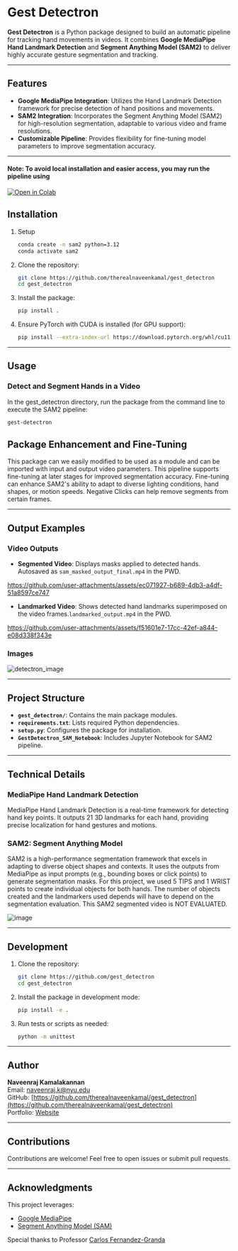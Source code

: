 # Gest Detectron

**Gest Detectron** is a Python package designed to build an automatic pipeline for tracking hand movements in videos. It combines  **Google MediaPipe Hand Landmark Detection** and **Segment Anything Model (SAM2)** to deliver highly accurate gesture segmentation and tracking.

---

## Features

- **Google MediaPipe Integration**: Utilizes the Hand Landmark Detection framework for precise detection of hand positions and movements.
- **SAM2 Integration**: Incorporates the Segment Anything Model (SAM2) for high-resolution segmentation, adaptable to various video and frame resolutions.
- **Customizable Pipeline**: Provides flexibility for fine-tuning model parameters to improve segmentation accuracy.

---

#### Note: To avoid local installation and easier access, you may run the pipeline using 
[![Open in Colab](https://colab.research.google.com/assets/colab-badge.svg)](https://colab.research.google.com/drive/1hQw75uHQ-DrgexBqsciD6JDDrk_TRz9K?usp=sharing)

## Installation
1. Setup
    ```bash
    conda create -n sam2 python=3.12
    conda activate sam2
    ```

2. Clone the repository:
    ```bash
    git clone https://github.com/therealnaveenkamal/gest_detectron
    cd gest_detectron
    ```

2. Install the package:
    ```bash
    pip install .
    ```

3. Ensure PyTorch with CUDA is installed (for GPU support):
    ```bash
    pip install --extra-index-url https://download.pytorch.org/whl/cu118 -r requirements.txt
    ```

---

## Usage

### Detect and Segment Hands in a Video

In the gest_detectron directory, run the package from the command line to execute the SAM2 pipeline:
```bash
gest-detectron
```

## Package Enhancement and Fine-Tuning

This package can we easily modified to be used as a module and can be imported with input and output video parameters.
This pipeline supports fine-tuning at later stages for improved segmentation accuracy. Fine-tuning can enhance SAM2's ability to adapt to diverse lighting conditions, hand shapes, or motion speeds. Negative Clicks can help remove segments from certain frames.

---

## Output Examples

### Video Outputs
- **Segmented Video**: Displays masks applied to detected hands. Autosaved as `sam_masked_output_final.mp4` in the PWD.
 




https://github.com/user-attachments/assets/ec071927-b689-4db3-a4df-51a8597ce747






- **Landmarked Video**: Shows detected hand landmarks superimposed on the video frames.`landmarked_output.mp4` in the PWD.




https://github.com/user-attachments/assets/f51601e7-17cc-42ef-a844-e08d338f343e





### Images

![detectron_image](https://github.com/user-attachments/assets/af764359-4519-4005-b77c-b51acfb056d3)

---

## Project Structure

- **`gest_detectron/`**: Contains the main package modules.
- **`requirements.txt`**: Lists required Python dependencies.
- **`setup.py`**: Configures the package for installation.
- **`GestDetectron_SAM_Notebook`**: Includes Jupyter Notebook for SAM2 pipeline.

---

## Technical Details

### MediaPipe Hand Landmark Detection
MediaPipe Hand Landmark Detection is a real-time framework for detecting hand key points. It outputs 21 3D landmarks for each hand, providing precise localization for hand gestures and motions.   

### SAM2: Segment Anything Model
SAM2 is a high-performance segmentation framework that excels in adapting to diverse object shapes and contexts. It uses the outputs from MediaPipe as input prompts (e.g., bounding boxes or click points) to generate segmentation masks. For this project, we used 5 TIPS and 1 WRIST points to create individual objects for both hands. The number of objects created and the landmarkers used depends will have to depend on the segmentation evaluation. This SAM2 segmented video is NOT EVALUATED.

![image](https://github.com/user-attachments/assets/144a15c7-863e-4986-9c62-7f41508c16fb)


---

## Development

1. Clone the repository:
    ```bash
    git clone https://github.com/gest_detectron
    cd gest_detectron
    ```

2. Install the package in development mode:
    ```bash
    pip install -e .
    ```

3. Run tests or scripts as needed:
    ```bash
    python -m unittest
    ```

---

## Author

**Naveenraj Kamalakannan**  
Email: [naveenraj.k@nyu.edu](mailto:naveenraj.k@nyu.edu)  
GitHub: [https://github.com/therealnaveenkamal/gest_detectron](https://github.com/therealnaveenkamal/gest_detectron)  
Portfolio: [Website](https://itsnav.com/)

---

## Contributions

Contributions are welcome! Feel free to open issues or submit pull requests.

---

## Acknowledgments

This project leverages:
- [Google MediaPipe](https://google.github.io/mediapipe/solutions/hands)
- [Segment Anything Model (SAM)](https://segment-anything.com/)

Special thanks to Professor [Carlos Fernandez-Granda](https://math.nyu.edu/~cfgranda/)
